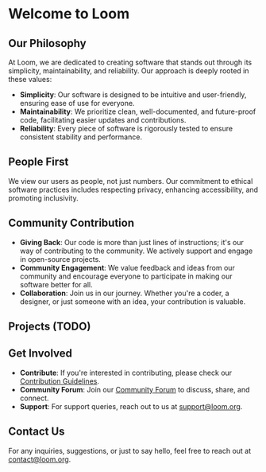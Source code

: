 # Welcome to Loom

## Our Philosophy
At Loom, we are dedicated to creating software that stands out through its simplicity, maintainability, and reliability. Our approach is deeply rooted in these values:

- **Simplicity**: Our software is designed to be intuitive and user-friendly, ensuring ease of use for everyone.
- **Maintainability**: We prioritize clean, well-documented, and future-proof code, facilitating easier updates and contributions.
- **Reliability**: Every piece of software is rigorously tested to ensure consistent stability and performance.

## People First
We view our users as people, not just numbers. Our commitment to ethical software practices includes respecting privacy, enhancing accessibility, and promoting inclusivity.

## Community Contribution
- **Giving Back**: Our code is more than just lines of instructions; it's our way of contributing to the community. We actively support and engage in open-source projects.
- **Community Engagement**: We value feedback and ideas from our community and encourage everyone to participate in making our software better for all.
- **Collaboration**: Join us in our journey. Whether you're a coder, a designer, or just someone with an idea, your contribution is valuable.

## Projects (TODO)

## Get Involved
- **Contribute**: If you're interested in contributing, please check our [Contribution Guidelines](./CONTRIBUTING.org).
- **Community Forum**: Join our [Community Forum](TODO) to discuss, share, and connect.
- **Support**: For support queries, reach out to us at [support@loom.org](mailto:support@loom.org).

## Contact Us
For any inquiries, suggestions, or just to say hello, feel free to reach out at [contact@loom.org](mailto:contact@loom.org).
